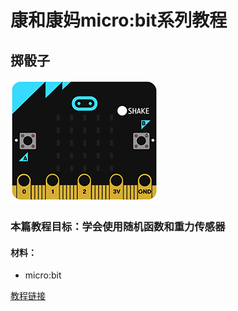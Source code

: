 # 康和康妈micro:bit系列教程 

## 掷骰子


![掷骰子](https://github.com/ihuanglei/pxt-ylwl-tutorials/blob/master/microbit/assets/dice.gif?raw=true)


### 本篇教程目标：学会使用随机函数和重力传感器

#### 材料：
* micro:bit

[教程链接](http://t.cn/AiQVL60x)